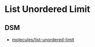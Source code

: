 # List Unordered Limit

## DSM
* [molecules/list-unordered-limit](https://ultimaker.invisionapp.com/dsm/ultimaker/ultimaker-com/asset/components/)
